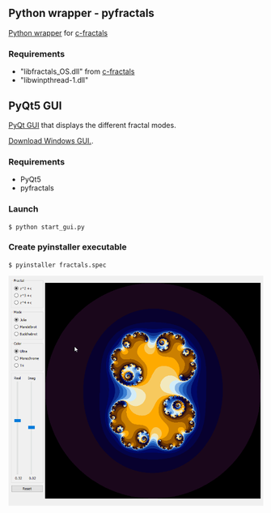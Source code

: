 ## Python wrapper - pyfractals

[Python wrapper](pyfractals) for [c-fractals](c-fractals)

### Requirements

- "libfractals_OS.dll" from [c-fractals](c-fractals)
- "libwinpthread-1.dll"


## PyQt5 GUI

[PyQt GUI](gui) that displays the different fractal modes.

[Download Windows GUI.](https://gitlab.com/kdries/opengl-fractals/builds/artifacts/master/raw/python-fractals/PyFractals.zip?job=build_gui).


### Requirements

- PyQt5
- pyfractals

### Launch

```
$ python start_gui.py
```

### Create pyinstaller executable

```
$ pyinstaller fractals.spec
```

![gui example](images/gui_example.gif)
